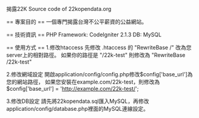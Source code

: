 揭露22K
Source code of 22kopendata.org

== 專案目的 ==
一個專門揭露台灣不公平薪資的公益網站。

== 技術資訊 == 
PHP Framework: CodeIgniter 2.1.3
DB: MySQL

== 使用方式 ==
1.修改htaccess
先修改 .htaccess 的 "RewriteBase /" 改為您server上的相對路徑。
如果你的路徑是 "/22k-test" 則修改為 "RewriteBase /22k-test"

2.修改網域設定
開啟application/config/config.php修改$config['base_url']為您的網站路徑，
如果您安裝在example.com/22k-test，則修改為
$config['base_url']	= 'http://example.com/22k-test/';

3.修改DB設定
請先將22kopendata.sql匯入MySQL，再修改application/config/database.php裡面的MySQL連線設定。